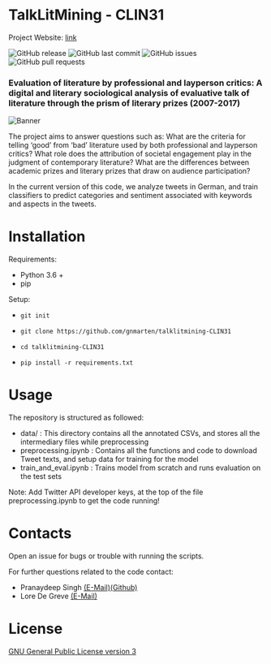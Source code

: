 # TalkLitMining - CLIN31

Project Website: [link](https://www.talklitmining.ugent.be)

<!-- Add buttons here -->

![GitHub release](https://img.shields.io/badge/release-1.0.0-orange)
![GitHub last commit](https://img.shields.io/github/last-commit/gnmarten/talklitmining-CLIN31)
![GitHub issues](https://img.shields.io/github/issues-raw/gnmarten/talklitmining-CLIN31)
![GitHub pull requests](https://img.shields.io/github/issues-pr/gnmarten/talklitmining-CLIN31)

<!-- Describe your project in brief -->

### Evaluation of literature by professional and layperson critics: A digital and literary sociological analysis of evaluative talk of literature through the prism of literary prizes (2007-2017) ###

![Banner](https://www.talklitmining.ugent.be/wp-content/uploads/2021/06/vlcsnap-error192_statements.png)


The project aims to answer questions such as: What are the criteria for telling ‘good’ from ‘bad’ literature used by both professional and layperson critics? What role does the attribution of societal engagement play in the judgment of contemporary literature? What are the differences between academic prizes and literary prizes that draw on audience participation?

In the current version of this code, we analyze tweets in German, and train classifiers to predict categories and sentiment associated with keywords and aspects in the tweets. 

# Installation

Requirements:

* Python 3.6 + 
* pip

Setup: 

* ```git init```

* ```git clone https://github.com/gnmarten/talklitmining-CLIN31```

* ```cd talklitmining-CLIN31```

* ```pip install -r requirements.txt```

# Usage

The repository is structured as followed:

* data/ : This directory contains all the annotated CSVs, and stores all the intermediary files while preprocessing
* preprocessing.ipynb : Contains all the functions and code to download Tweet texts, and setup data for training for the model
* train_and_eval.ipynb : Trains model from scratch and runs evaluation on the test sets

Note: Add Twitter API developer keys, at the top of the file preprocessing.ipynb to get the code running!

# Contacts

Open an issue for bugs or trouble with running the scripts.

For further questions related to the code contact:

* Pranaydeep Singh [(E-Mail)](mailto:pranaydeep.singh@ugent.be)[(Github)](https://github.com/pranaydeeps)
* Lore De Greve [(E-Mail)](mailto:lore.degreve@ugent.be)

# License

[GNU General Public License version 3](https://opensource.org/licenses/GPL-3.0)

